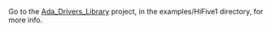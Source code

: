 Go to the [Ada_Drivers_Library](https://github.com/AdaCore/Ada_Drivers_Library/tree/master/examples/HiFive1)
project, in the examples/HiFive1 directory, for more info.
